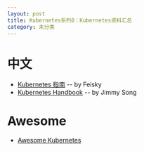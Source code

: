 ```yaml
---
layout: post
title: Kubernetes系列0：Kubernetes资料汇总
category: 未分类
---
```


# 中文
- [Kubernetes 指南](https://kubernetes.feisky.xyz/zh/) -- by Feisky
- [Kubernetes Handbook](https://jimmysong.io/kubernetes-handbook/) -- by Jimmy Song

# Awesome
- [Awesome Kubernetes](https://github.com/ramitsurana/awesome-kubernetes)
